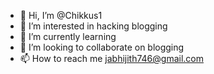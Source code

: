 - 👋 Hi, I’m @Chikkus1
- 👀 I’m interested in hacking blogging 
- 🌱 I’m currently learning 
- 💞️ I’m looking to collaborate on blogging 
- 📫 How to reach me jabhijith746@gmail.com

<!---
Chikkus1/Chikkus1 is a ✨ special ✨ repository because its `README.md` (this file) appears on your GitHub profile.
You can click the Preview link to take a look at your changes.
--->

